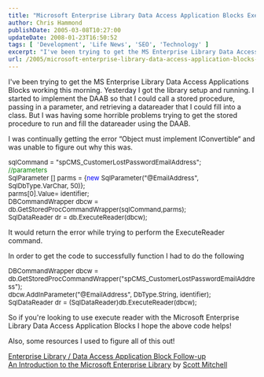 ```yaml
---
title: "Microsoft Enterprise Library Data Access Application Blocks Execute Reader (Object must implement IConvertible)"
author: Chris Hammond
publishDate: 2005-03-08T10:27:00
updateDate: 2008-01-23T16:50:52
tags: [ 'Development', 'Life News', 'SEO', 'Technology' ]
excerpt: "I've been trying to get the MS Enterprise Library Data Access Applications Blocks working this morning. Yesterday I got the library setup and running. I started to implement the DAAB so that I could call a stored procedure, passing in a parameter, and retrieving a datareader that I could fill into a class. But I was having some horrible problems trying to get the stored procedure to run and fill the datareader using the DAAB. I was continually getting the error &#8220;Object must implement IConvertible&#8220; and was unable to figure out why this was. sqlCommand = \"spCMS_CustomerLostPasswordEmailAddress\";//parametersSqlParameter [] parms = {new SqlParameter(\"@EmailAddress\", SqlDbType.VarChar, 50)};parms[0].Value= identifier;DBCommandWrapper dbcw = db.GetStoredProcCommandWrapper(sqlCommand,parms);SqlDataReader dr = db.ExecuteReader(dbcw); It would return the error while trying to perform the ExecuteReader command. In order to get the code to successfully function I had to do the following DBCommandWrapper dbcw = db.GetStoredProcCommandWrapper(\"spCMS_CustomerLostPasswordEmailAddress\");dbcw.AddInParameter(\"@EmailAddress\", DbType.String, identifier);SqlDataReader dr = (SqlDataReader)db.ExecuteReader(dbcw); So if you're looking to use execute reader with the Microsoft Enterprise Library Data Access Application Blocks I hope the above code helps! Also, some resources I used to figure all of this out! Enterprise Library / Data Access Application Block Follow-upAn Introduction to the Microsoft Enterprise Library&nbsp;by Scott..."
url: /2005/microsoft-enterprise-library-data-access-application-blocks-execute-reader-object-must-implement-iconvertible  # Use the generated URL with year
---
```

<P>I've been trying to get the MS Enterprise Library Data Access Applications Blocks working this morning. Yesterday I got the library setup and running. I started to implement the DAAB so that I could call a stored procedure, passing in a parameter, and retrieving a datareader that I could fill into a class. But I was having some horrible problems trying to get the stored procedure to run and fill the datareader using the DAAB.</P> <P>I was continually getting the error &#8220;Object must implement IConvertible&#8220; and was unable to figure out why this was.</P><FONT size=2> <P>sqlCommand = "spCMS_CustomerLostPasswordEmailAddress";<BR></FONT><FONT color=#008000 size=2>//parameters<BR></FONT><FONT size=2>SqlParameter [] parms = {</FONT><FONT color=#0000ff size=2>new</FONT><FONT size=2> SqlParameter("@EmailAddress", SqlDbType.VarChar, 50)};<BR>parms[0].Value= identifier;<BR>DBCommandWrapper dbcw = db.GetStoredProcCommandWrapper(sqlCommand,parms);<BR></FONT><FONT size=2>SqlDataReader dr = db.ExecuteReader(dbcw);</FONT></P> <P>It would return the error while trying to perform the ExecuteReader command.</P> <P>In order to get the code to successfully function I had to do the following</P><FONT size=2> <P>DBCommandWrapper dbcw = db.GetStoredProcCommandWrapper("spCMS_CustomerLostPasswordEmailAddress");<BR>dbcw.AddInParameter("@EmailAddress", DbType.String, identifier);<BR></FONT><FONT size=2>SqlDataReader dr = (SqlDataReader)db.ExecuteReader(dbcw);</FONT></P> <P>So if you're looking to use execute reader with the Microsoft Enterprise Library Data Access Application Blocks I hope the above code helps!</P> <P>Also, some resources I used to figure all of this out!</P> <P><A href="https://www.donkitchen.com/2005/01/enterprise_libr.html">Enterprise Library / Data Access Application Block Follow-up</A><BR><A href="https://aspnet.4guysfromrolla.com/articles/022305-1.aspx">An Introduction to the Microsoft Enterprise Library</A>&nbsp;by <A href="https://www.scottonwriting.net/sowBlog/">Scott Mitchell</A></P> <P>&nbsp;</P>
